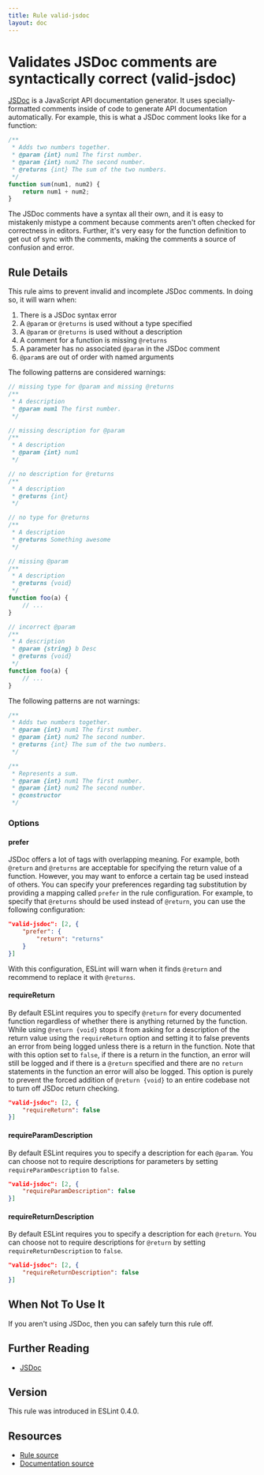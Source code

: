 ```yaml
---
title: Rule valid-jsdoc
layout: doc
---
```

<!-- Note: No pull requests accepted for this file. See README.md in the root directory for details. -->
# Validates JSDoc comments are syntactically correct (valid-jsdoc)

[JSDoc](http://usejsdoc.org) is a JavaScript API documentation generator. It uses specially-formatted comments inside of code to generate API documentation automatically. For example, this is what a JSDoc comment looks like for a function:

```js
/**
 * Adds two numbers together.
 * @param {int} num1 The first number.
 * @param {int} num2 The second number.
 * @returns {int} The sum of the two numbers.
 */
function sum(num1, num2) {
    return num1 + num2;
}
```

The JSDoc comments have a syntax all their own, and it is easy to mistakenly mistype a comment because comments aren't often checked for correctness in editors. Further, it's very easy for the function definition to get out of sync with the comments, making the comments a source of confusion and error.

## Rule Details

This rule aims to prevent invalid and incomplete JSDoc comments. In doing so, it will warn when:

1. There is a JSDoc syntax error
1. A `@param` or `@returns` is used without a type specified
1. A `@param` or `@returns` is used without a description
1. A comment for a function is missing `@returns`
1. A parameter has no associated `@param` in the JSDoc comment
1. `@param`s are out of order with named arguments

The following patterns are considered warnings:

```js
// missing type for @param and missing @returns
/**
 * A description
 * @param num1 The first number.
 */

// missing description for @param
/**
 * A description
 * @param {int} num1
 */

// no description for @returns
/**
 * A description
 * @returns {int}
 */

// no type for @returns
/**
 * A description
 * @returns Something awesome
 */

// missing @param
/**
 * A description
 * @returns {void}
 */
function foo(a) {
    // ...
}

// incorrect @param
/**
 * A description
 * @param {string} b Desc
 * @returns {void}
 */
function foo(a) {
    // ...
}
```

The following patterns are not warnings:

```js
/**
 * Adds two numbers together.
 * @param {int} num1 The first number.
 * @param {int} num2 The second number.
 * @returns {int} The sum of the two numbers.
 */

/**
 * Represents a sum.
 * @param {int} num1 The first number.
 * @param {int} num2 The second number.
 * @constructor
 */
```

### Options

#### prefer

JSDoc offers a lot of tags with overlapping meaning. For example, both `@return` and `@returns` are acceptable for specifying the return value of a function. However, you may want to enforce a certain tag be used instead of others. You can specify your preferences regarding tag substitution by providing a mapping called `prefer` in the rule configuration. For example, to specify that `@returns` should be used instead of `@return`, you can use the following configuration:

```json
"valid-jsdoc": [2, {
    "prefer": {
        "return": "returns"
    }
}]
```

With this configuration, ESLint will warn when it finds `@return` and recommend to replace it with `@returns`.

#### requireReturn

By default ESLint requires you to specify `@return` for every documented function regardless of whether there is anything returned by the function. While using `@return {void}` stops it from asking for a description of the return value using the `requireReturn` option and setting it to false prevents an error from being logged unless there is a return in the function. Note that with this option set to `false`, if there is a return in the function, an error will still be logged and if there is a `@return` specified and there are no `return` statements in the function an error will also be logged. This option is purely to prevent the forced addition of `@return {void}` to an entire codebase not to turn off JSDoc return checking.

```json
"valid-jsdoc": [2, {
    "requireReturn": false
}]
```

#### requireParamDescription

By default ESLint requires you to specify a description for each `@param`. You can choose not to require descriptions for parameters by setting `requireParamDescription` to `false`.

```json
"valid-jsdoc": [2, {
    "requireParamDescription": false
}]
```

#### requireReturnDescription

By default ESLint requires you to specify a description for each `@return`. You can choose not to require descriptions for `@return` by setting `requireReturnDescription` to `false`.

```json
"valid-jsdoc": [2, {
    "requireReturnDescription": false
}]
```

## When Not To Use It

If you aren't using JSDoc, then you can safely turn this rule off.

## Further Reading

* [JSDoc](http://usejsdoc.org)

## Version

This rule was introduced in ESLint 0.4.0.

## Resources

* [Rule source](https://github.com/eslint/eslint/tree/master/lib/rules/valid-jsdoc.js)
* [Documentation source](https://github.com/eslint/eslint/tree/master/docs/rules/valid-jsdoc.md)
